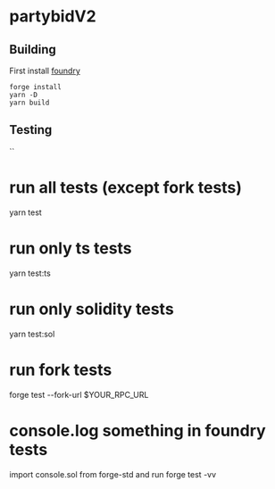 # partybidV2

## Building

First install [foundry](https://book.getfoundry.sh/getting-started/installation.html)

```
forge install
yarn -D
yarn build
```

## Testing

``
# run all tests (except fork tests)
yarn test
# run only ts tests
yarn test:ts
# run only solidity tests
yarn test:sol
# run fork tests
forge test --fork-url $YOUR_RPC_URL

# console.log something in foundry tests
import console.sol from forge-std and run forge test -vv
```
